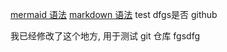 [mermaid 语法](https://cloud.tencent.com/developer/article/1334691 "mermaid 语法")
[markdown 语法](https://cloud.tencent.com/developer/article/1461211 "markdown 语法")
test dfgs是否 github

我已经修改了这个地方, 用于测试 
git 仓库
fgsdfg